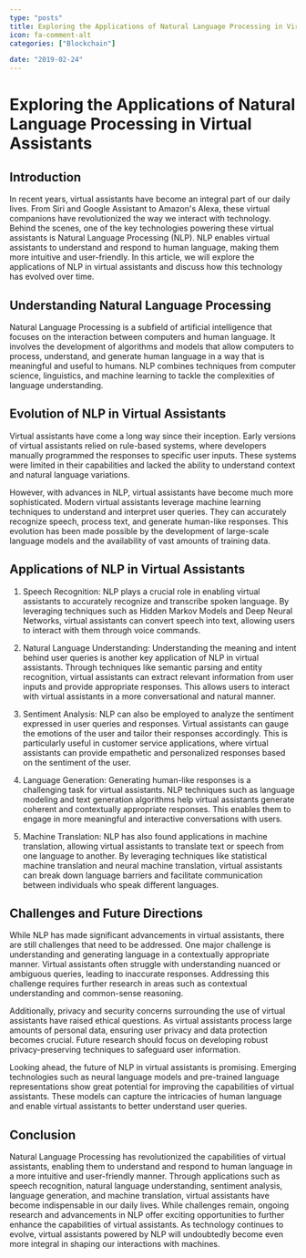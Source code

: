 ```yaml
---
type: "posts"
title: Exploring the Applications of Natural Language Processing in Virtual Assistants
icon: fa-comment-alt
categories: ["Blockchain"]

date: "2019-02-24"
---
```




# Exploring the Applications of Natural Language Processing in Virtual Assistants

## Introduction

In recent years, virtual assistants have become an integral part of our daily lives. From Siri and Google Assistant to Amazon's Alexa, these virtual companions have revolutionized the way we interact with technology. Behind the scenes, one of the key technologies powering these virtual assistants is Natural Language Processing (NLP). NLP enables virtual assistants to understand and respond to human language, making them more intuitive and user-friendly. In this article, we will explore the applications of NLP in virtual assistants and discuss how this technology has evolved over time.

## Understanding Natural Language Processing

Natural Language Processing is a subfield of artificial intelligence that focuses on the interaction between computers and human language. It involves the development of algorithms and models that allow computers to process, understand, and generate human language in a way that is meaningful and useful to humans. NLP combines techniques from computer science, linguistics, and machine learning to tackle the complexities of language understanding.

## Evolution of NLP in Virtual Assistants

Virtual assistants have come a long way since their inception. Early versions of virtual assistants relied on rule-based systems, where developers manually programmed the responses to specific user inputs. These systems were limited in their capabilities and lacked the ability to understand context and natural language variations.

However, with advances in NLP, virtual assistants have become much more sophisticated. Modern virtual assistants leverage machine learning techniques to understand and interpret user queries. They can accurately recognize speech, process text, and generate human-like responses. This evolution has been made possible by the development of large-scale language models and the availability of vast amounts of training data.

## Applications of NLP in Virtual Assistants

1. Speech Recognition: NLP plays a crucial role in enabling virtual assistants to accurately recognize and transcribe spoken language. By leveraging techniques such as Hidden Markov Models and Deep Neural Networks, virtual assistants can convert speech into text, allowing users to interact with them through voice commands.

2. Natural Language Understanding: Understanding the meaning and intent behind user queries is another key application of NLP in virtual assistants. Through techniques like semantic parsing and entity recognition, virtual assistants can extract relevant information from user inputs and provide appropriate responses. This allows users to interact with virtual assistants in a more conversational and natural manner.

3. Sentiment Analysis: NLP can also be employed to analyze the sentiment expressed in user queries and responses. Virtual assistants can gauge the emotions of the user and tailor their responses accordingly. This is particularly useful in customer service applications, where virtual assistants can provide empathetic and personalized responses based on the sentiment of the user.

4. Language Generation: Generating human-like responses is a challenging task for virtual assistants. NLP techniques such as language modeling and text generation algorithms help virtual assistants generate coherent and contextually appropriate responses. This enables them to engage in more meaningful and interactive conversations with users.

5. Machine Translation: NLP has also found applications in machine translation, allowing virtual assistants to translate text or speech from one language to another. By leveraging techniques like statistical machine translation and neural machine translation, virtual assistants can break down language barriers and facilitate communication between individuals who speak different languages.

## Challenges and Future Directions

While NLP has made significant advancements in virtual assistants, there are still challenges that need to be addressed. One major challenge is understanding and generating language in a contextually appropriate manner. Virtual assistants often struggle with understanding nuanced or ambiguous queries, leading to inaccurate responses. Addressing this challenge requires further research in areas such as contextual understanding and common-sense reasoning.

Additionally, privacy and security concerns surrounding the use of virtual assistants have raised ethical questions. As virtual assistants process large amounts of personal data, ensuring user privacy and data protection becomes crucial. Future research should focus on developing robust privacy-preserving techniques to safeguard user information.

Looking ahead, the future of NLP in virtual assistants is promising. Emerging technologies such as neural language models and pre-trained language representations show great potential for improving the capabilities of virtual assistants. These models can capture the intricacies of human language and enable virtual assistants to better understand user queries.

## Conclusion

Natural Language Processing has revolutionized the capabilities of virtual assistants, enabling them to understand and respond to human language in a more intuitive and user-friendly manner. Through applications such as speech recognition, natural language understanding, sentiment analysis, language generation, and machine translation, virtual assistants have become indispensable in our daily lives. While challenges remain, ongoing research and advancements in NLP offer exciting opportunities to further enhance the capabilities of virtual assistants. As technology continues to evolve, virtual assistants powered by NLP will undoubtedly become even more integral in shaping our interactions with machines.